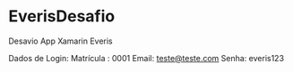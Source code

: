 # EverisDesafio
Desavio App Xamarin Everis


Dados de Login:
Matrícula : 0001
Email: teste@teste.com
Senha: everis123
